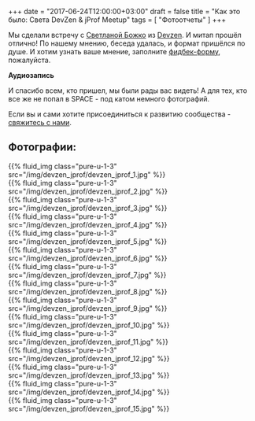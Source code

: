 +++
date = "2017-06-24T12:00:00+03:00"
draft = false
title = "Как это было: Света DevZen & jProf Meetup"
tags = [
    "Фотоотчеты"
]
+++

Мы сделали встречу с [Светланой Божко](https://twitter.com/SBozhko) из [Devzen](devzen.ru). И митап прошёл отлично! 
По нашему мнению, беседа удалась, и формат пришёлся по душе. И хотим узнать ваше мнение, заполните [фидбек-форму](http://bit.ly/devzen_jprof_resp_1),
пожалуйста.

**Аудиозапись** 

И спасибо всем, кто пришел, мы были рады вас видеть! А для тех, кто все же не попал в SPACE - под катом немного фотографий.

<!--more-->

Если вы и сами хотите присоединиться к развитию сообщества - [свяжитесь с нами](http://jprof.by/contact/).

## Фотографии:

<div class="post_photos">
                                                                                    
{{% fluid_img class="pure-u-1-3" src="/img/devzen_jprof/devzen_jprof_1.jpg" %}}     
{{% fluid_img class="pure-u-1-3" src="/img/devzen_jprof/devzen_jprof_2.jpg" %}}     
{{% fluid_img class="pure-u-1-3" src="/img/devzen_jprof/devzen_jprof_3.jpg" %}}     
{{% fluid_img class="pure-u-1-3" src="/img/devzen_jprof/devzen_jprof_4.jpg" %}}     
{{% fluid_img class="pure-u-1-3" src="/img/devzen_jprof/devzen_jprof_5.jpg" %}}     
{{% fluid_img class="pure-u-1-3" src="/img/devzen_jprof/devzen_jprof_6.jpg" %}}     
{{% fluid_img class="pure-u-1-3" src="/img/devzen_jprof/devzen_jprof_7.jpg" %}}     
{{% fluid_img class="pure-u-1-3" src="/img/devzen_jprof/devzen_jprof_8.jpg" %}}     
{{% fluid_img class="pure-u-1-3" src="/img/devzen_jprof/devzen_jprof_9.jpg" %}}     
{{% fluid_img class="pure-u-1-3" src="/img/devzen_jprof/devzen_jprof_10.jpg" %}}    
{{% fluid_img class="pure-u-1-3" src="/img/devzen_jprof/devzen_jprof_11.jpg" %}}    
{{% fluid_img class="pure-u-1-3" src="/img/devzen_jprof/devzen_jprof_12.jpg" %}}    
{{% fluid_img class="pure-u-1-3" src="/img/devzen_jprof/devzen_jprof_13.jpg" %}}    
{{% fluid_img class="pure-u-1-3" src="/img/devzen_jprof/devzen_jprof_14.jpg" %}}    
{{% fluid_img class="pure-u-1-3" src="/img/devzen_jprof/devzen_jprof_15.jpg" %}}    

</div>
